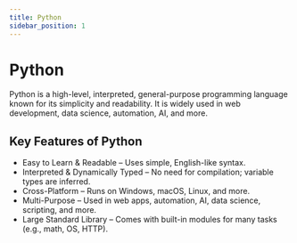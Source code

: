 ```yaml
---
title: Python
sidebar_position: 1
---
```


# Python

Python is a high-level, interpreted, general-purpose programming language known for its simplicity and readability. It is widely used in web development, data science, automation, AI, and more.

## Key Features of Python

- Easy to Learn & Readable – Uses simple, English-like syntax.
- Interpreted & Dynamically Typed – No need for compilation; variable types are inferred.
- Cross-Platform – Runs on Windows, macOS, Linux, and more.
- Multi-Purpose – Used in web apps, automation, AI, data science, scripting, and more.
- Large Standard Library – Comes with built-in modules for many tasks (e.g., math, OS, HTTP).
